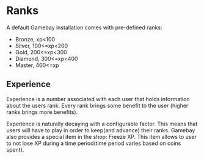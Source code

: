 # Ranks

A default Gamebay installation comes with pre-defined ranks: 

  - Bronze, xp<100
  - Silver, 100<=xp<200 
  - Gold, 200<=xp<300
  - Diamond, 300<=xp<400
  - Master, 400<=xp

## Experience

Experience is a number associated with each user that holds information about the users rank. Every rank brings some benefit to the user (higher ranks brings more benefits). 

Experience is naturally decaying with a configurable factor. This means that users will have to play in order to keep(and advance) their ranks.
Gamebay also provides a special item in the shop: Freeze XP. This item allows to user to not lose XP during a time period(time period varies based on coins spent).

